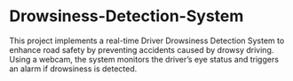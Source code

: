 # Drowsiness-Detection-System
This project implements a real-time Driver Drowsiness Detection System to enhance road safety by preventing accidents caused by drowsy driving. Using a webcam, the system monitors the driver’s eye status and triggers an alarm if drowsiness is detected.
